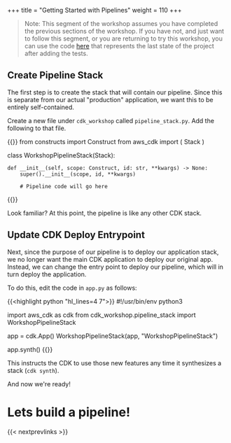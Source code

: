 +++
title = "Getting Started with Pipelines"
weight = 110
+++

> Note: This segment of the workshop assumes you have completed the previous sections of the workshop. If you have not, and just want to follow this segment, or you are returning to try this workshop, you can use the code [here](https://github.com/aws-samples/aws-cdk-intro-workshop/tree/master/code/python/main-workshop) that represents the last state of the project after adding the tests.

## Create Pipeline Stack
The first step is to create the stack that will contain our pipeline.
Since this is separate from our actual "production" application, we want this to be entirely self-contained.

Create a new file under `cdk_workshop` called `pipeline_stack.py`. Add the following to that file.

{{<highlight python>}}
from constructs import Construct
from aws_cdk import (
    Stack
)

class WorkshopPipelineStack(Stack):

    def __init__(self, scope: Construct, id: str, **kwargs) -> None:
        super().__init__(scope, id, **kwargs)

        # Pipeline code will go here
{{</highlight>}}

Look familiar? At this point, the pipeline is like any other CDK stack.

## Update CDK Deploy Entrypoint
Next, since the purpose of our pipeline is to deploy our application stack, we no longer want the main CDK application to deploy our original app. Instead, we can change the entry point to deploy our pipeline, which will in turn deploy the application.

To do this, edit the code in `app.py` as follows:

{{<highlight python "hl_lines=4 7">}}
#!/usr/bin/env python3

import aws_cdk as cdk
from cdk_workshop.pipeline_stack import WorkshopPipelineStack

app = cdk.App()
WorkshopPipelineStack(app, "WorkshopPipelineStack")

app.synth()
{{</highlight>}}

This instructs the CDK to use those new features any time it synthesizes a stack (`cdk synth`).


And now we're ready!

# Lets build a pipeline!

{{< nextprevlinks >}}